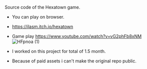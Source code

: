 Source code of the Hexatown game.
* You can play on browser.
- https://ilasm.itch.io/hexatown


- Game play https://www.youtube.com/watch?v=vG2phFb8xNM
![HFpnoa (1)](https://github.com/user-attachments/assets/0b302b63-b4d8-4730-810d-d2eff909009d)


- I worked on this project for total of  1.5 month. 
- Because of paid assets i can't make the original repo public.

